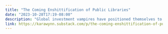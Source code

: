 ```yaml
---
title: "The Coming Enshittification of Public Libraries"
date: "2023-10-28T17:19-08:00"
description: "Global investment vampires have positioned themselves to suck our libraries dry"
link: https://karawynn.substack.com/p/the-coming-enshittification-of-public-libraries
---
```

